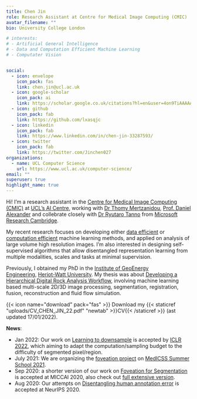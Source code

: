 ```yaml
---
title: Chen Jin
role: Research Assistant at Centre for Medical Image Computing (CMIC)
avatar_filename: ""
bio: University College London

# interests:
# - Artificial General Intelligence
# - Data and Computation Efficient Machine Learning
# - Computater Vision


social:
  - icon: envelope
    icon_pack: fas
    link: chen.jin@ucl.ac.uk
  - icon: google-scholar
    icon_pack: ai
    link: https://scholar.google.co.uk/citations?hl=en&user=4on9TiAAAAAJ
  - icon: github
    icon_pack: fab
    link: https://github.com/lxasqjc
  - icon: linkedin
    icon_pack: fab
    link: https://www.linkedin.com/in/chen-jin-33287593/
  - icon: twitter
    icon_pack: fab
    link: https://twitter.com/Jinchen027
organizations:
  - name: UCL Computer Science
    url: https://www.ucl.ac.uk/computer-science/
email: ""
superuser: true
highlight_name: true
---
```

Hi! I’m a research assistant in the [Centre for Medical Image Computing (CMIC)](https://www.ucl.ac.uk/medical-image-computing/) at [UCL’s AI Centre](https://www.ucl.ac.uk/ai-centre/), working with [Dr Thomy Mertzanidou](http://www0.cs.ucl.ac.uk/staff/T.Mertzanidou/), [Prof. Daniel Alexander](http://www0.cs.ucl.ac.uk/staff/d.alexander/) and collebrate closely with [Dr Ryutaro Tanno](https://rt416.github.io/) from [Microsoft Research Cambridge](https://www.microsoft.com/en-us/research/lab/microsoft-research-cambridge/).

My recent research focuses on developing either [data efficient](https://lxasqjc.github.io/learn-downsample.github.io/) or [computation efficient](https://github.com/lxasqjc/Foveation-Segmentation) machine learning methods, and applied on analysis of large volume high resolution images. I’m also interested in designing self-supervised algorithms that allow disentangled representation learning from multiple modalities, scales and tasks at minimal supervision.

Previously, I obtained my PhD in the [Institute of GeoEnergy Engineering](https://www.hw.ac.uk/uk/schools/energy-geoscience-infrastructure-society/research/ige.htm/), [Heriot-Watt University](https://www.hw.ac.uk/). My thesis was about [Developing a Hierarchical Digital Rock Analysis Workflow](https://core.ac.uk/download/pdf/199293389.pdf), involving machine learning based multi-scale 2D/3D image processing, segmentation, registration, fusion, reconstruction and fluid flow simulation.

{{< icon name="download" pack="fas" >}} Download my {{< staticref "uploads/CV_CHEN_JIN_22.pdf" "newtab" >}}CV{{< /staticref >}} (ast updated 17/01/2022).

**News**:
- Jan 2022: Our work on [Learning to downsample](https://lxasqjc.github.io/learn-downsample.github.io/) is accepted by [ICLR 2022](https://openreview.net/forum?id=HndgQudNb91), which aiming to adapt the computation/sampling budget to the difficulty of segmented pixel/region.
- July 2021: We are organizing the [foveation project](https://medicss.cs.ucl.ac.uk/projects-2021/#foveation) on [MedICSS Summer School 2021](https://medicss.cs.ucl.ac.uk/programme-2021/).
- Sep 2020: a shorter version of our work on [Foveation for Segmentation](https://chenjin.netlify.app/publication/foveation/) is accepted at MICCAI 2020, also check out [full extensive version](https://arxiv.org/abs/2007.15124v2).
- Aug 2020: Our attempts on [Disentangling human annotation error](https://chenjin.netlify.app/publication/humanerror/) is accepted at NeurIPS 2020.

